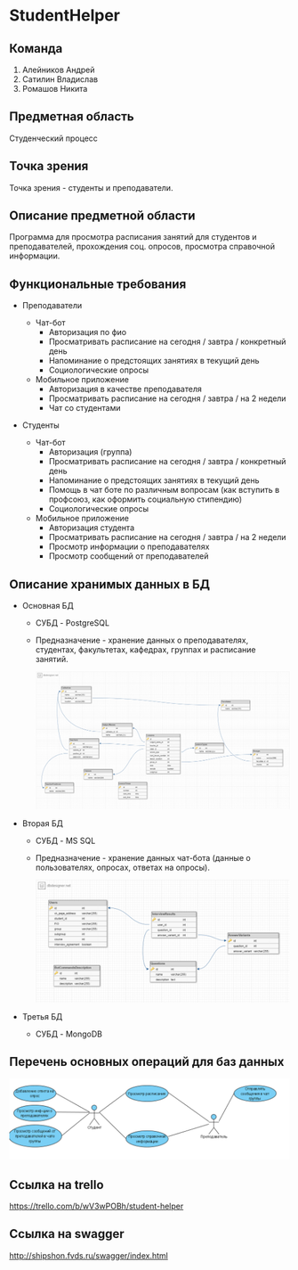 # StudentHelper
## Команда
1. Алейников Андрей
2. Сатилин Владислав
3. Ромашов Никита

## Предметная область
Студенческий процесс

## Точка зрения
Точка зрения - студенты и преподаватели.

## Описание предметной области
Программа для просмотра расписания занятий для студентов и преподавателей, прохождения соц. опросов, просмотра справочной информации.

## Функциональные требования
- Преподаватели
  - Чат-бот
    - Авторизация по фио
    - Просматривать расписание на сегодня / завтра / конкретный день
    - Напоминание о предстоящих занятиях в текущий день
    - Социологические опросы
  - Мобильное приложение
    - Авторизация в качестве преподавателя
    - Просматривать расписание на сегодня / завтра / на 2 недели
    - Чат со студентами

- Студенты
  - Чат-бот
    - Авторизация (группа)
    - Просматривать расписание на сегодня / завтра / конкретный день
    - Напоминание о предстоящих занятиях в текущий день
    - Помощь в чат боте по различным вопросам (как вступить в профсоюз, как оформить социальную стипендию)
    - Социологические опросы
  - Мобильное приложение
    - Авторизация студента
    - Просматривать расписание на сегодня / завтра / на 2 недели
    - Просмотр информации о преподавателях
    - Просмотр сообщений от преподавателей

## Описание хранимых данных в БД

- Основная БД
  - СУБД - PostgreSQL
  - Предназначение - хранение данных о преподавателях, студентах, факультетах, кафедрах, группах и расписание занятий.
  
	![DB1Schema](https://github.com/mloner/StudentHelper/blob/main/images/DB1Schema.png)
	
- Вторая БД
  - СУБД - MS SQL
  - Предназначение - хранение данных чат-бота (данные о пользователях, опросах, ответах на опросы).
  
	![DB2Schema](https://github.com/mloner/StudentHelper/blob/main/images/DB2Schema.png)
	
- Третья БД
  - СУБД - MongoDB
  <!---!- Предназначение - 
	[DB2Schema](https://github.com/mloner/StudentHelper/blob/main/images/DB2Schema.png) --->
	
## Перечень основных операций для баз данных

![UseCase](https://github.com/mloner/StudentHelper/blob/main/images/UseCase.png)
  
## Ссылка на trello
https://trello.com/b/wV3wPOBh/student-helper

## Ссылка на swagger
http://shipshon.fvds.ru/swagger/index.html
	
